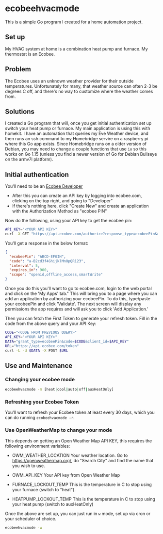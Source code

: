 # ecobeehvacmode

This is a simple Go program I created for a home automation project.

## Set up
My HVAC system at home is a combination heat pump and furnace. My thermostat is an Ecobee.

## Problem
The Ecobee uses an unknown weather provider for their outside temperatures. Unfortunately for many, that weather source can often 2-3 be degrees C off, and there's no way to customize where the weather comes from.

## Solutions

I created a Go program that will, once you get initial authentication set up switch your heat pump or furnace. My main application is using this with homekit. I have an automation that queries my Eve Weather device, and then runs an ssh command to my Homebridge servire on a raspberry pi where this Go app exists. Since Homebridge runs on a older version of Debian, you may need to change a couple functions that use `io` so this works on Go 1.15 (unless you find a newer version of Go for Debian Bullseye on the armv7l platform).

## Initial authentication

You'll need to be an [Ecobee Developer](https://www.ecobee.com/en-us/developers/)
- After this you can create an API key by logging into ecobee.com, clicking on the top right, and going to "Developer"
- If there's nothing here, click "Create New" and create an application with the Authorization Method as "ecobee PIN"

Now do the following, using your API key to get the ecobee pin:

```bash
API_KEY="<YOUR API KEY>"
curl -X GET "https://api.ecobee.com/authorize?response_type=ecobeePin&client_id=${API_KEY}&scope=smartWrite"
```
You'll get a response in the below format:
```json
{
  "ecobeePin": "ABCD-EFGIH",
  "code": "a-B2cd3f4GhijklMnOpQR123",
  "interval": 5,
  "expires_in": 900,
  "scope": "openid,offline_access,smartWrite"
}
```

Once you do this you'll want to go to ecobee.com, login to the web portal and click on the 'My Apps' tab." This will bring you to a page where you can add an application by authorizing your ecobeePin. To do this, type/paste your ecobeePin and click 'Validate'. The next screen will display any permissions the app requires and will ask you to click 'Add Application.'

Then you can fetch the First Token to generate your refresh token. Fill in the code from the above query and your API Key:
```bash
CODE="<CODE FROM PREVIOUS QUERY>"
API_KEY="<YOUR API KEY>"
DATA="grant_type=ecobeePin&code=$CODE&client_id=$API_KEY"
URL="https://api.ecobee.com/token"
curl -L -d $DATA -X POST $URL
```

## Use and Maintenance
### Changing your ecobee mode
```bash
ecobeehvacmode -m [heat|cool|auto|off|auxHeatOnly]
```

### Refreshing your Ecobee Token
You'll want to refresh your Ecobee token at least every 30 days, which you can do running `ecobeehvacmode -r`.

### Use OpenWeatherMap to change your mode
This depends on getting an Open Weather Map API KEY, this requires the following environment variables:
- OWM_WEATHER_LOCATION
  Your weather location. Go to https://openweathermap.org/, do "Search City" and find the name that you wish to use.

- OWM_API_KEY
  Your API key from Open Weather Map
  
- FURNACE_LOCKOUT_TEMP
  This is the temperature in C to stop using your furnace (switch to "heat").

- HEATPUMP_LOCKOUT_TEMP
  This is the temperature in C to stop using your heat pump (switch to auxHeatOnly)

Once the above are set up, you can just run in `w` mode, set up via cron or your scheduler of choice.
```bash
ecobeehvacmode -w
```
